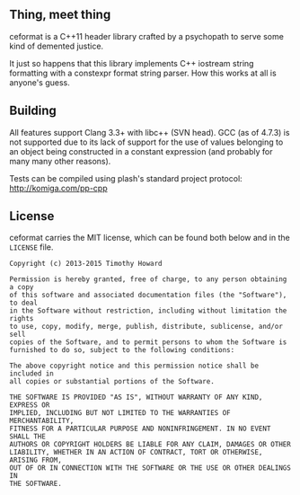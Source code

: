 
## Thing, meet thing

ceformat is a C++11 header library crafted by a psychopath to serve
some kind of demented justice.

It just so happens that this library implements C++ iostream string
formatting with a constexpr format string parser. How this works at
all is anyone's guess.

## Building

All features support Clang 3.3+ with libc++ (SVN head). GCC (as of 4.7.3) is
not supported due to its lack of support for the use of values belonging to an
object being constructed in a constant expression (and probably for many many
other reasons).

Tests can be compiled using plash's standard project protocol:
http://komiga.com/pp-cpp

## License

ceformat carries the MIT license, which can be found both below
and in the `LICENSE` file.

```
Copyright (c) 2013-2015 Timothy Howard

Permission is hereby granted, free of charge, to any person obtaining a copy
of this software and associated documentation files (the "Software"), to deal
in the Software without restriction, including without limitation the rights
to use, copy, modify, merge, publish, distribute, sublicense, and/or sell
copies of the Software, and to permit persons to whom the Software is
furnished to do so, subject to the following conditions:

The above copyright notice and this permission notice shall be included in
all copies or substantial portions of the Software.

THE SOFTWARE IS PROVIDED "AS IS", WITHOUT WARRANTY OF ANY KIND, EXPRESS OR
IMPLIED, INCLUDING BUT NOT LIMITED TO THE WARRANTIES OF MERCHANTABILITY,
FITNESS FOR A PARTICULAR PURPOSE AND NONINFRINGEMENT. IN NO EVENT SHALL THE
AUTHORS OR COPYRIGHT HOLDERS BE LIABLE FOR ANY CLAIM, DAMAGES OR OTHER
LIABILITY, WHETHER IN AN ACTION OF CONTRACT, TORT OR OTHERWISE, ARISING FROM,
OUT OF OR IN CONNECTION WITH THE SOFTWARE OR THE USE OR OTHER DEALINGS IN
THE SOFTWARE.
```
